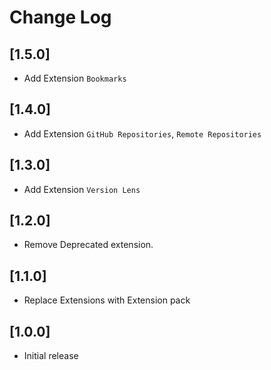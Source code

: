 # Change Log

## [1.5.0]

- Add Extension  `Bookmarks`

## [1.4.0]

- Add Extension  `GitHub Repositories`, `Remote Repositories`

## [1.3.0]

- Add Extension  `Version Lens`

## [1.2.0]

- Remove Deprecated extension.
## [1.1.0]

- Replace Extensions with Extension pack
## [1.0.0]

- Initial release
